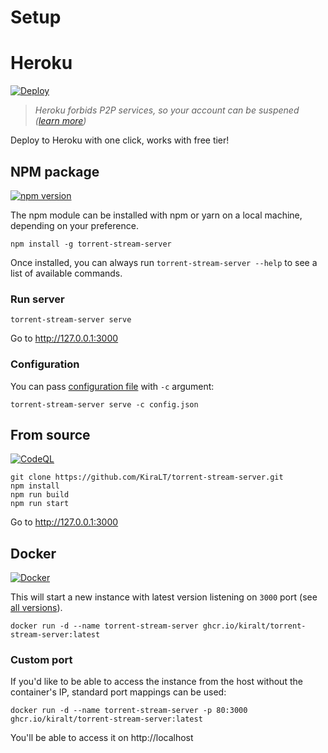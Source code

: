 # Setup

# Heroku

[![Deploy](https://www.herokucdn.com/deploy/button.svg)](https://heroku.com/deploy?template=https://github.com/KiraLT/torrent-stream-server)

> _Heroku forbids P2P services, so your account can be suspened ([learn more](https://github.com/KiraLT/torrent-stream-server/issues/32))_

Deploy to Heroku with one click, works with free tier!

## NPM package

[![npm version](https://badge.fury.io/js/torrent-stream-server.svg)](https://www.npmjs.com/package/torrent-stream-server)

The npm module can be installed with npm or yarn on a local machine, depending on your preference.

```shell
npm install -g torrent-stream-server
```

Once installed, you can always run `torrent-stream-server --help` to see a list of available commands.

### Run server

```shell
torrent-stream-server serve
```
Go to http://127.0.0.1:3000

### Configuration

You can pass [configuration file](./configuration) with `-c` argument:

```shell
torrent-stream-server serve -c config.json
```

## From source

[![CodeQL](https://github.com/KiraLT/torrent-stream-server/workflows/CodeQL/badge.svg?branch=master)](https://github.com/KiraLT/torrent-stream-server)

```shell
git clone https://github.com/KiraLT/torrent-stream-server.git
npm install
npm run build
npm run start
```

Go to http://127.0.0.1:3000

## Docker

[![Docker](https://github.com/KiraLT/torrent-stream-server/workflows/Docker/badge.svg?branch=master)](https://github.com/users/KiraLT/packages/container/package/torrent-stream-server)

This will start a new instance with latest version listening on `3000` port (see [all versions](https://github.com/users/KiraLT/packages/container/torrent-stream-server/versions)). 

```shell
docker run -d --name torrent-stream-server ghcr.io/kiralt/torrent-stream-server:latest
```

### Custom port

If you'd like to be able to access the instance from the host without the container's IP, standard port mappings can be used:

```shell
docker run -d --name torrent-stream-server -p 80:3000 ghcr.io/kiralt/torrent-stream-server:latest
```

You'll be able to access it on http://localhost
